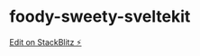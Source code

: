 # foody-sweety-sveltekit

[Edit on StackBlitz ⚡️](https://stackblitz.com/edit/sveltejs-kit-template-default-qvmrmz)